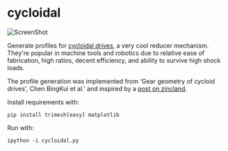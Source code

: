 cycloidal
=========

![ScreenShot](https://raw.github.com/mikedh/cycloidal/master/images/cycloidal_example.png)

Generate profiles for [cycloidal drives](https://en.wikipedia.org/wiki/Cycloidal_drive), a very cool reducer mechanism. They're popular in machine tools and robotics due to relative ease of fabrication, high ratios, decent efficiency, and ability to survive high shock loads. 

The profile generation was implemented from 'Gear geometry of cycloid drives', Chen BingKui et al.' and inspired by a [post on zincland](http://www.zincland.com/hypocycloid). 

Install requirements with:

```
pip install trimesh[easy] matplotlib
```

Run with:

```    
ipython -i cycloidal.py
```